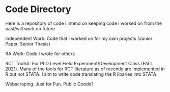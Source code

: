 # Code Directory

Here is a repository of code I intend on keeping code I worked on from the past/will work on future

Independent Work: Code that I worked on for my own projects (Junior Paper, Senior Thesis)

RA Work: Code I wrote for others

RCT Toolkit: For PhD Level Field Experiment/Development Class (FALL 2021). Many of the tools for RCT literature as of recently are implemented in R but not STATA. I aim to write code translating the R libaries into STATA.

Webscraping: Just for Fun. Public Goods?
